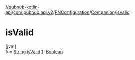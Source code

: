 //[pubnub-kotlin-api](../../../../index.md)/[com.pubnub.api.v2](../../index.md)/[PNConfiguration](../index.md)/[Companion](index.md)/[isValid](is-valid.md)

# isValid

[jvm]\
fun [String](https://kotlinlang.org/api/latest/jvm/stdlib/kotlin/-string/index.html).[isValid](is-valid.md)(): [Boolean](https://kotlinlang.org/api/latest/jvm/stdlib/kotlin/-boolean/index.html)
